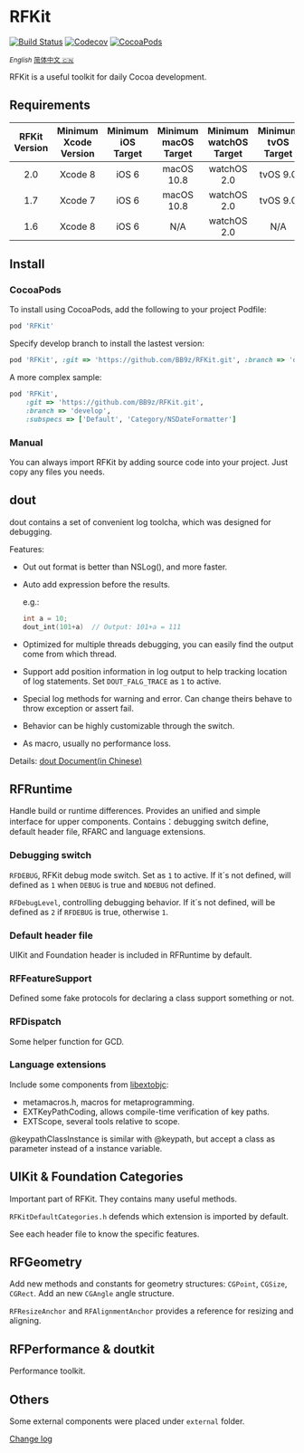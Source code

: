 # RFKit

[![Build Status](https://img.shields.io/travis/BB9z/RFKit.svg?style=flat-square&colorA=333333&colorB=6600cc)](https://travis-ci.org/BB9z/RFKit)
[![Codecov](https://img.shields.io/codecov/c/github/BB9z/RFKit.svg?style=flat-square&colorA=333333&colorB=6600cc)](https://codecov.io/gh/BB9z/RFKit)
[![CocoaPods](https://img.shields.io/cocoapods/v/RFKit.svg?style=flat-square&colorA=333333&colorB=6600cc)](https://cocoapods.org/pods/RFKit)

<base href="//github.com/BB9z/RFKit/blob/master/" />

<small>*English* [简体中文 :cn:](README~zh-hans.md)</small>

RFKit is a useful toolkit for daily Cocoa development.

## Requirements

| RFKit Version | Minimum Xcode Version | Minimum iOS Target  | Minimum macOS Target | Minimum watchOS Target | Minimum tvOS Target |
|:-------------:|:---------------------:|:-------------------:|:--------------------:|:----------------------:|:-------------------:|
| 2.0           | Xcode 8               | iOS 6  | macOS 10.8  | watchOS 2.0 | tvOS 9.0 |
| 1.7           | Xcode 7               | iOS 6  | macOS 10.8  | watchOS 2.0 | tvOS 9.0 |
| 1.6           | Xcode 8               | iOS 6  | N/A         | watchOS 2.0 | N/A      |

## Install

### CocoaPods

To install using CocoaPods, add the following to your project Podfile:

```ruby
pod 'RFKit'
```

Specify develop branch to install the lastest version:

```ruby
pod 'RFKit', :git => 'https://github.com/BB9z/RFKit.git', :branch => 'develop'
```

A more complex sample:

```ruby
pod 'RFKit',
    :git => 'https://github.com/BB9z/RFKit.git',
    :branch => 'develop',
    :subspecs => ['Default', 'Category/NSDateFormatter']
```

### Manual

You can always import RFKit by adding source code into your project. Just copy any files you needs.

## dout

dout contains a set of convenient log toolcha, which was designed for debugging.

Features:

* Out out format is better than NSLog(), and more faster.
* Auto add expression before the results.

  e.g.:

  ```c
  int a = 10;
  dout_int(101+a)  // Output: 101+a = 111
  ```

* Optimized for multiple threads debugging, you can easily find the output come from which thread.
* Support add position information in log output to help tracking location of log statements. Set `DOUT_FALG_TRACE` as `1` to active. 
* Special log methods for warning and error. Can change theirs behave to throw exception or assert fail.
* Behavior can be highly customizable through the switch.
* As macro, usually no performance loss.

Details: [dout Document(in Chinese)](https://github.com/BB9z/RFKit/wiki/dout)

## RFRuntime

Handle build or runtime differences. Provides an unified and simple interface for upper components. Contains：debugging switch define, default header file, RFARC and language extensions.

### Debugging switch

`RFDEBUG`, RFKit debug mode switch. Set as `1` to active. If it´s not defined, will defined as `1` when `DEBUG` is true and `NDEBUG` not defined.

`RFDebugLevel`, controlling debugging behavior. If it´s not defined, will be defined as `2` if `RFDEBUG` is true, otherwise `1`.

### Default header file

UIKit and Foundation header is included in RFRuntime by default.

### RFFeatureSupport

Defined some fake protocols for declaring a class support something or not.

### RFDispatch

Some helper function for GCD.

### Language extensions

Include some components from [libextobjc](https://github.com/jspahrsummers/libextobjc):

* metamacros.h, macros for metaprogramming.
* EXTKeyPathCoding, allows compile-time verification of key paths.
* EXTScope, several tools relative to scope.

@keypathClassInstance is similar with @keypath, but accept a class as parameter instead of a instance variable.

## UIKit & Foundation Categories

Important part of RFKit. They contains many useful methods.

`RFKitDefaultCategories.h` defends which extension is imported by default.

See each header file to know the specific features.

## RFGeometry

Add new methods and constants for geometry structures: `CGPoint`, `CGSize`, `CGRect`. Add an new `CGAngle` angle structure.

`RFResizeAnchor` and `RFAlignmentAnchor` provides a reference for resizing and aligning.

## RFPerformance & doutkit

Performance toolkit.

## Others

Some external components were placed under `external` folder.

[Change log](https://github.com/BB9z/RFKit/releases)

